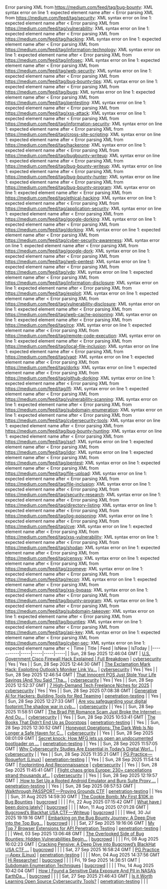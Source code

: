 Error parsing XML from https://medium.com/feed/tag/bug-bounty: XML syntax error on line 1: expected element name after <
Error parsing XML from https://medium.com/feed/tag/security: XML syntax error on line 1: expected element name after <
Error parsing XML from https://medium.com/feed/tag/vulnerability: XML syntax error on line 1: expected element name after <
Error parsing XML from https://medium.com/feed/tag/hacking: XML syntax error on line 1: expected element name after <
Error parsing XML from https://medium.com/feed/tag/information-technology: XML syntax error on line 1: expected element name after <
Error parsing XML from https://medium.com/feed/tag/infosec: XML syntax error on line 1: expected element name after <
Error parsing XML from https://medium.com/feed/tag/web-security: XML syntax error on line 1: expected element name after <
Error parsing XML from https://medium.com/feed/tag/bug-bounty-tips: XML syntax error on line 1: expected element name after <
Error parsing XML from https://medium.com/feed/tag/bugs: XML syntax error on line 1: expected element name after <
Error parsing XML from https://medium.com/feed/tag/pentesting: XML syntax error on line 1: expected element name after <
Error parsing XML from https://medium.com/feed/tag/xss-attack: XML syntax error on line 1: expected element name after <
Error parsing XML from https://medium.com/feed/tag/information-security: XML syntax error on line 1: expected element name after <
Error parsing XML from https://medium.com/feed/tag/cross-site-scripting: XML syntax error on line 1: expected element name after <
Error parsing XML from https://medium.com/feed/tag/hackerone: XML syntax error on line 1: expected element name after <
Error parsing XML from https://medium.com/feed/tag/bugbounty-writeup: XML syntax error on line 1: expected element name after <
Error parsing XML from https://medium.com/feed/tag/bug-bounty-writeup: XML syntax error on line 1: expected element name after <
Error parsing XML from https://medium.com/feed/tag/bug-bounty-hunter: XML syntax error on line 1: expected element name after <
Error parsing XML from https://medium.com/feed/tag/bug-bounty-program: XML syntax error on line 1: expected element name after <
Error parsing XML from https://medium.com/feed/tag/ethical-hacking: XML syntax error on line 1: expected element name after <
Error parsing XML from https://medium.com/feed/tag/application-security: XML syntax error on line 1: expected element name after <
Error parsing XML from https://medium.com/feed/tag/google-dorking: XML syntax error on line 1: expected element name after <
Error parsing XML from https://medium.com/feed/tag/dorking: XML syntax error on line 1: expected element name after <
Error parsing XML from https://medium.com/feed/tag/cyber-security-awareness: XML syntax error on line 1: expected element name after <
Error parsing XML from https://medium.com/feed/tag/google-dork: XML syntax error on line 1: expected element name after <
Error parsing XML from https://medium.com/feed/tag/web-pentest: XML syntax error on line 1: expected element name after <
Error parsing XML from https://medium.com/feed/tag/vdp: XML syntax error on line 1: expected element name after <
Error parsing XML from https://medium.com/feed/tag/information-disclosure: XML syntax error on line 1: expected element name after <
Error parsing XML from https://medium.com/feed/tag/exploit: XML syntax error on line 1: expected element name after <
Error parsing XML from https://medium.com/feed/tag/vulnerability-disclosure: XML syntax error on line 1: expected element name after <
Error parsing XML from https://medium.com/feed/tag/web-cache-poisoning: XML syntax error on line 1: expected element name after <
Error parsing XML from https://medium.com/feed/tag/rce: XML syntax error on line 1: expected element name after <
Error parsing XML from https://medium.com/feed/tag/remote-code-execution: XML syntax error on line 1: expected element name after <
Error parsing XML from https://medium.com/feed/tag/local-file-inclusion: XML syntax error on line 1: expected element name after <
Error parsing XML from https://medium.com/feed/tag/vapt: XML syntax error on line 1: expected element name after <
Error parsing XML from https://medium.com/feed/tag/dorks: XML syntax error on line 1: expected element name after <
Error parsing XML from https://medium.com/feed/tag/github-dorking: XML syntax error on line 1: expected element name after <
Error parsing XML from https://medium.com/feed/tag/lfi: XML syntax error on line 1: expected element name after <
Error parsing XML from https://medium.com/feed/tag/vulnerability-scanning: XML syntax error on line 1: expected element name after <
Error parsing XML from https://medium.com/feed/tag/subdomain-enumeration: XML syntax error on line 1: expected element name after <
Error parsing XML from https://medium.com/feed/tag/cybersecurity-tools: XML syntax error on line 1: expected element name after <
Error parsing XML from https://medium.com/feed/tag/bug-bounty-hunting: XML syntax error on line 1: expected element name after <
Error parsing XML from https://medium.com/feed/tag/ssrf: XML syntax error on line 1: expected element name after <
Error parsing XML from https://medium.com/feed/tag/idor: XML syntax error on line 1: expected element name after <
Error parsing XML from https://medium.com/feed/tag/pentest: XML syntax error on line 1: expected element name after <
Error parsing XML from https://medium.com/feed/tag/file-upload: XML syntax error on line 1: expected element name after <
Error parsing XML from https://medium.com/feed/tag/file-inclusion: XML syntax error on line 1: expected element name after <
Error parsing XML from https://medium.com/feed/tag/security-research: XML syntax error on line 1: expected element name after <
Error parsing XML from https://medium.com/feed/tag/directory-listing: XML syntax error on line 1: expected element name after <
Error parsing XML from https://medium.com/feed/tag/log-poisoning: XML syntax error on line 1: expected element name after <
Error parsing XML from https://medium.com/feed/tag/cve: XML syntax error on line 1: expected element name after <
Error parsing XML from https://medium.com/feed/tag/xss-vulnerability: XML syntax error on line 1: expected element name after <
Error parsing XML from https://medium.com/feed/tag/shodan: XML syntax error on line 1: expected element name after <
Error parsing XML from https://medium.com/feed/tag/censys: XML syntax error on line 1: expected element name after <
Error parsing XML from https://medium.com/feed/tag/zoomeye: XML syntax error on line 1: expected element name after <
Error parsing XML from https://medium.com/feed/tag/recon: XML syntax error on line 1: expected element name after <
Error parsing XML from https://medium.com/feed/tag/xss-bypass: XML syntax error on line 1: expected element name after <
Error parsing XML from https://medium.com/feed/tag/bounty-program: XML syntax error on line 1: expected element name after <
Error parsing XML from https://medium.com/feed/tag/subdomain-takeover: XML syntax error on line 1: expected element name after <
Error parsing XML from https://medium.com/feed/tag/bounties: XML syntax error on line 1: expected element name after <
Error parsing XML from https://medium.com/feed/tag/api-key: XML syntax error on line 1: expected element name after <
Error parsing XML from https://medium.com/feed/tag/cyber-sec: XML syntax error on line 1: expected element name after <
| Time | Title | Feed | IsNew | IsToday |
|-----------|-----|-----|-----|-----|
| Sun, 28 Sep 2025 12:46:04 GMT | [U.S. Government Cisco Firewall Hack Explained \| Full Breakdown](https://freedium.cfd/https://medium.com/p/eeb68185ba51) | [cybersecurity](https://medium.com/feed/tag/cybersecurity) | Yes | Yes |
| Sun, 28 Sep 2025 12:44:30 GMT | [The Exclamation Mark Hack: Exploiting Outlook’s Moniker Link Vu...](https://freedium.cfd/https://medium.com/p/92cfbfde4290) | [cybersecurity](https://medium.com/feed/tag/cybersecurity) | Yes | Yes |
| Sun, 28 Sep 2025 12:46:54 GMT | [That Innocent POS Just Stole Your Life Savings (And You Said "Tha...](https://freedium.cfd/https://medium.com/p/a2830c934592) | [cybersecurity](https://medium.com/feed/tag/cybersecurity) | Yes | Yes |
| Sun, 28 Sep 2025 12:52:37 GMT | [7 High-Demand Tech Freelance Niches for 2025](https://freedium.cfd/https://medium.com/p/8628785385bd) | [cybersecurity](https://medium.com/feed/tag/cybersecurity) | Yes | Yes |
| Sun, 28 Sep 2025 07:08:38 GMT | [Generative AI for Hackers: Building Tools for Red Teaming](https://freedium.cfd/https://medium.com/p/de38b9b804a3) | [penetration-testing](https://medium.com/feed/tag/penetration-testing) |  | Yes |
| Sun, 28 Sep 2025 12:27:33 GMT | [Are you safeguarding your digital footprint:The shadow war in cyb...](https://freedium.cfd/https://medium.com/p/490c8be60f1e) | [cybersecurity](https://medium.com/feed/tag/cybersecurity) |  | Yes |
| Sun, 28 Sep 2025 11:58:51 GMT | [The Brad Pitt Romance Scam Just Broke the Internet — And Ou...](https://freedium.cfd/https://medium.com/p/264d38a922c0) | [cybersecurity](https://medium.com/feed/tag/cybersecurity) |  | Yes |
| Sun, 28 Sep 2025 10:53:41 GMT | [The Books That Didn’t End Up as Doorstops](https://freedium.cfd/https://medium.com/p/7033e2312cfc) | [penetration-testing](https://medium.com/feed/tag/penetration-testing) |  | Yes |
| Sun, 28 Sep 2025 12:30:52 GMT | [Honeypot Operations: The Dark Web Is No Longer a Safe Haven for C...](https://freedium.cfd/https://medium.com/p/6278ee31451e) | [cybersecurity](https://medium.com/feed/tag/cybersecurity) |  | Yes |
| Sun, 28 Sep 2025 08:01:09 GMT | [Secret knock: How MFG lets us open an undocumented bootloader on ...](https://freedium.cfd/https://medium.com/p/a69f529274bd) | [penetration-testing](https://medium.com/feed/tag/penetration-testing) |  | Yes |
| Sun, 28 Sep 2025 11:57:05 GMT | [Why Cybersecurity Studies Are Essential in Today’s Digital Worl...](https://freedium.cfd/https://medium.com/p/f7fb8714cc8a) | [cybersecurity](https://medium.com/feed/tag/cybersecurity) |  | Yes |
| Sun, 28 Sep 2025 11:35:21 GMT | [PG Practice — Roquefort (Linux)](https://freedium.cfd/https://medium.com/p/a12b627b093a) | [penetration-testing](https://medium.com/feed/tag/penetration-testing) |  | Yes |
| Sun, 28 Sep 2025 11:54:14 GMT | [Footprinting And Reconnaissance](https://freedium.cfd/https://medium.com/p/a0786f6db692) | [cybersecurity](https://medium.com/feed/tag/cybersecurity) |  | Yes |
| Sun, 28 Sep 2025 11:45:41 GMT | [Flight chaos grips Europe: 230+ cancellations strand thousands af...](https://freedium.cfd/https://medium.com/p/7af63928b7e9) | [cybersecurity](https://medium.com/feed/tag/cybersecurity) |  | Yes |
| Sun, 28 Sep 2025 12:19:57 GMT | [️ How to Set Up a Rooted Android Emulator and Burp Suite Proxy ...](https://freedium.cfd/https://medium.com/p/f02bdb94386b) | [penetration-testing](https://medium.com/feed/tag/penetration-testing) |  | Yes |
| Sun, 28 Sep 2025 08:57:53 GMT | [Walkthrough PASSPORT — Proving Grounds CTF](https://freedium.cfd/https://medium.com/p/090f3bd135f2) | [penetration-testing](https://medium.com/feed/tag/penetration-testing) |  | Yes |
| Sun, 31 Aug 2025 14:59:30 GMT | [The Cookie Bomb: My First $10K in Bug Bounties](https://freedium.cfd/https://medium.com/p/f86cb22c37fa) | [bugcrowd](https://medium.com/feed/tag/bugcrowd) |  |  |
| Fri, 22 Aug 2025 07:15:42 GMT | [What have I been doing lately?](https://freedium.cfd/https://medium.com/p/713fd81b1018) | [bugcrowd](https://medium.com/feed/tag/bugcrowd) |  |  |
| Mon, 11 Aug 2025 07:01:28 GMT | [Bugcrowd’s Blackhat USA CTF — Writeup](https://freedium.cfd/https://medium.com/p/fc28adef7ea9) | [bugcrowd](https://medium.com/feed/tag/bugcrowd) |  |  |
| Wed, 30 Jul 2025 19:19:16 GMT | [Embarking on the Bug Bounty Journey: A Deep Dive into the Top Bug...](https://freedium.cfd/https://medium.com/p/8d62a14cd2a6) | [bugcrowd](https://medium.com/feed/tag/bugcrowd) |  |  |
| Sat, 27 Sep 2025 19:16:06 GMT | [My Top 7 Browser Extensions for API Penetration Testing](https://freedium.cfd/https://medium.com/p/02298d529b30) | [penetration-testing](https://medium.com/feed/tag/penetration-testing) |  |  |
| Wed, 03 Sep 2025 13:06:48 GMT | [The Overlooked Side of Bug Bounties: Hidden Vulnerabilities Begin...](https://freedium.cfd/https://medium.com/p/71b0aacbc6c8) | [bugcrowd](https://medium.com/feed/tag/bugcrowd) |  |  |
| Fri, 08 Aug 2025 16:02:23 GMT | [Cracking Pensive: A Deep Dive into Bugcrowd’s BlackHat USA CTF ...](https://freedium.cfd/https://medium.com/p/b23457359562) | [bugcrowd](https://medium.com/feed/tag/bugcrowd) |  |  |
| Sat, 27 Sep 2025 16:58:24 GMT | [PG Practice — Apex (Linux)](https://freedium.cfd/https://medium.com/p/26940f5674ed) | [penetration-testing](https://medium.com/feed/tag/penetration-testing) |  |  |
| Mon, 04 Aug 2025 14:37:56 GMT | [Hi Researcher!](https://freedium.cfd/https://medium.com/p/d57ddfa29ddd) | [bugcrowd](https://medium.com/feed/tag/bugcrowd) |  |  |
| Fri, 19 Sep 2025 14:36:51 GMT | [Subdomain Enumeration Techniques](https://freedium.cfd/https://medium.com/p/94e3ae5348ef) | [bugcrowd](https://medium.com/feed/tag/bugcrowd) |  |  |
| Thu, 14 Aug 2025 10:42:04 GMT | [How I Found a Sensitive Data Exposure And PII in NASA’s EarthDa...](https://freedium.cfd/https://medium.com/p/6980492dcd75) | [bugcrowd](https://medium.com/feed/tag/bugcrowd) |  |  |
| Sat, 27 Sep 2025 21:46:43 GMT | [Is it Worth Learning Open Source Cybersecurity Tools?](https://freedium.cfd/https://medium.com/p/0d82e525d128) | [penetration-testing](https://medium.com/feed/tag/penetration-testing) |  |  |
